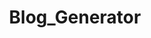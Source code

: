 ---
title: Blog_Generator
emoji: 🐨
colorFrom: blue
colorTo: red
sdk: streamlit
sdk_version: 1.45.1
app_file: app.py
pinned: false
license: mit
short_description: Generate Blog after providing the Topic name. 
---